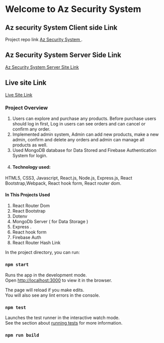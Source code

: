 # Welcome to Az Security System

## Az security System Client side Link
Project  repo link [Az Security System ](https://github.com/Tofazzal322/az-security-system-ui).

## Az Security System Server Side Link 
 [Az Security System Server Site Link](https://github.com/Tofazzal322/az-security-system-server)

## Live site Link 
 [Live Site Link](https://az-security-system.web.app/)

### Project Overview
1. Users can explore and purchase any products. Before purchase users should log in first,
Log in users can see orders and can cancel or confirm any order.
2. Implemented admin system, Admin can add new products, make a new admin, confirm
and delete any orders and admin can manage all products as well.
3. Used MongoDB database for Data Stored and Firebase Authentication System for login.
4. #### Technology used:
 HTML5, CSS3, Javascript, React.js, Node.js, Express.js, React Bootstrap,Webpack, React hook form, React router dom.


 #### In This Projects Used 
 1. React Router Dom
 2. React Bootstrap
 3. Dotenv
 4. MongoDb Server ( for Data Storage )
 5. Express .
 6. React hook form
 7. Firebase Auth
 8. React Router Hash Link
 


In the project directory, you can run:



### `npm start`

Runs the app in the development mode.\
Open [http://localhost:3000](http://localhost:3000) to view it in the browser.

The page will reload if you make edits.\
You will also see any lint errors in the console.

### `npm test`

Launches the test runner in the interactive watch mode.\
See the section about [running tests](https://facebook.github.io/create-react-app/docs/running-tests) for more information.

### `npm run build`
